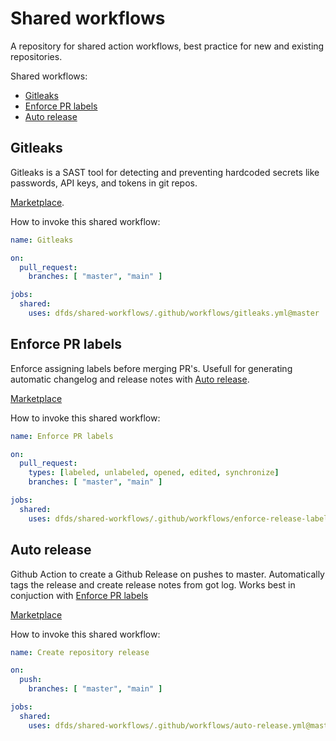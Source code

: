 # Shared workflows

A repository for shared action workflows, best practice for new and existing repositories.

Shared workflows:
- [Gitleaks](https://github.com/dfds/shared-workflows#gitleaks)
- [Enforce PR labels](https://github.com/dfds/shared-workflows#enforce-pr-labels)
- [Auto release](https://github.com/dfds/shared-workflows#auto-release)

## Gitleaks

Gitleaks is a SAST tool for detecting and preventing hardcoded secrets like passwords, API keys, and tokens in git repos.

[Marketplace](https://github.com/marketplace/actions/gitleaks).

How to invoke this shared workflow:

```yaml
name: Gitleaks

on:
  pull_request:
    branches: [ "master", "main" ]

jobs:
  shared:
    uses: dfds/shared-workflows/.github/workflows/gitleaks.yml@master
```

## Enforce PR labels

Enforce assigning labels before merging PR's. Usefull for generating automatic changelog and release notes with [Auto release](https://github.com/dfds/shared-workflows#auto-release).

[Marketplace](https://github.com/marketplace/actions/enforce-pr-labels)

How to invoke this shared workflow:

```yaml
name: Enforce PR labels

on:
  pull_request:
    types: [labeled, unlabeled, opened, edited, synchronize]
    branches: [ "master", "main" ]

jobs:
  shared:
    uses: dfds/shared-workflows/.github/workflows/enforce-release-labels.yml@master
```

## Auto release

Github Action to create a Github Release on pushes to master. Automatically tags the release and create release notes from got log. Works best in conjuction with [Enforce PR labels](https://github.com/dfds/shared-workflows#enforce-pr-labels)

[Marketplace](https://github.com/marketplace/actions/tag-release-on-push-action)

How to invoke this shared workflow:

```yaml
name: Create repository release

on:
  push:
    branches: [ "master", "main" ]

jobs:
  shared:
    uses: dfds/shared-workflows/.github/workflows/auto-release.yml@master
```